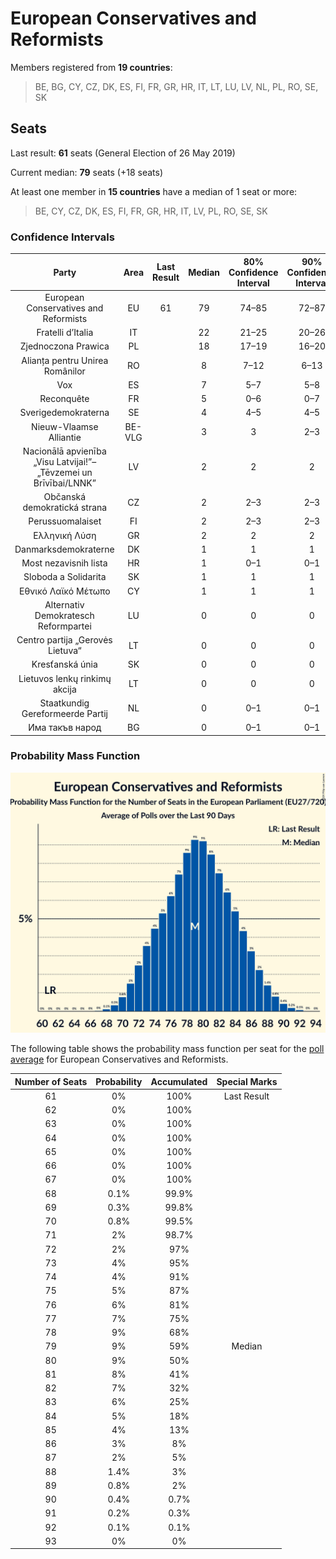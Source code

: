 # European Conservatives and Reformists

Members registered from **19 countries**:

> BE, BG, CY, CZ, DK, ES, FI, FR, GR, HR, IT, LT, LU, LV, NL, PL, RO, SE, SK

## Seats

Last result: **61** seats (General Election of 26 May 2019)

Current median: **79** seats (+18 seats)

At least one member in **15 countries** have a median of 1 seat or more:

> BE, CY, CZ, DK, ES, FI, FR, GR, HR, IT, LV, PL, RO, SE, SK

### Confidence Intervals

| Party | Area | Last Result | Median | 80% Confidence Interval | 90% Confidence Interval | 95% Confidence Interval | 99% Confidence Interval |
|:-----:|:----:|:-----------:|:------:|:-----------------------:|:-----------------------:|:-----------------------:|:-----------------------:|
| European Conservatives and Reformists | EU | 61 | 79 | 74–85 | 72–87 | 71–88 | 69–90 |
| Fratelli d’Italia | IT | | 22 | 21–25 | 20–26 | 20–26 | 19–27 |
| Zjednoczona Prawica | PL | | 18 | 17–19 | 16–20 | 16–20 | 15–20 |
| Alianța pentru Unirea Românilor | RO | | 8 | 7–12 | 6–13 | 6–13 | 6–13 |
| Vox | ES | | 7 | 5–7 | 5–8 | 5–8 | 4–8 |
| Reconquête | FR | | 5 | 0–6 | 0–7 | 0–7 | 0–8 |
| Sverigedemokraterna | SE | | 4 | 4–5 | 4–5 | 4–5 | 4–5 |
| Nieuw-Vlaamse Alliantie | BE-VLG | | 3 | 3 | 2–3 | 2–3 | 2–3 |
| Nacionālā apvienība „Visu Latvijai!”–„Tēvzemei un Brīvībai/LNNK” | LV | | 2 | 2 | 2 | 2 | 2 |
| Občanská demokratická strana | CZ | | 2 | 2–3 | 2–3 | 2–3 | 2–3 |
| Perussuomalaiset | FI | | 2 | 2–3 | 2–3 | 2–3 | 2–3 |
| Ελληνική Λύση | GR | | 2 | 2 | 2 | 1–2 | 1–3 |
| Danmarksdemokraterne | DK | | 1 | 1 | 1 | 1 | 1 |
| Most nezavisnih lista | HR | | 1 | 0–1 | 0–1 | 0–1 | 0–1 |
| Sloboda a Solidarita | SK | | 1 | 1 | 1 | 0–2 | 0–2 |
| Εθνικό Λαϊκό Μέτωπο | CY | | 1 | 1 | 1 | 1 | 1 |
| Alternativ Demokratesch Reformpartei | LU | | 0 | 0 | 0 | 0 | 0 |
| Centro partija „Gerovės Lietuva“ | LT | | 0 | 0 | 0 | 0 | 0 |
| Kresťanská únia | SK | | 0 | 0 | 0 | 0 | 0 |
| Lietuvos lenkų rinkimų akcija | LT | | 0 | 0 | 0 | 0 | 0 |
| Staatkundig Gereformeerde Partij | NL | | 0 | 0–1 | 0–1 | 0–1 | 0–1 |
| Има такъв народ | BG | | 0 | 0–1 | 0–1 | 0–1 | 0–1 |

### Probability Mass Function

![Graph with seats probability mass function not yet produced](average-2024-06-05-seats-pmf-europeanconservativesandreformists.png "Seats Probability Mass Function")

The following table shows the probability mass function per seat for the [poll average](average-2024-06-05.html) for European Conservatives and Reformists.

| Number of Seats | Probability | Accumulated | Special Marks |
|:---------------:|:-----------:|:-----------:|:-------------:|
| 61 | 0% | 100% | Last Result |
| 62 | 0% | 100% |  |
| 63 | 0% | 100% |  |
| 64 | 0% | 100% |  |
| 65 | 0% | 100% |  |
| 66 | 0% | 100% |  |
| 67 | 0% | 100% |  |
| 68 | 0.1% | 99.9% |  |
| 69 | 0.3% | 99.8% |  |
| 70 | 0.8% | 99.5% |  |
| 71 | 2% | 98.7% |  |
| 72 | 2% | 97% |  |
| 73 | 4% | 95% |  |
| 74 | 4% | 91% |  |
| 75 | 5% | 87% |  |
| 76 | 6% | 81% |  |
| 77 | 7% | 75% |  |
| 78 | 9% | 68% |  |
| 79 | 9% | 59% | Median |
| 80 | 9% | 50% |  |
| 81 | 8% | 41% |  |
| 82 | 7% | 32% |  |
| 83 | 6% | 25% |  |
| 84 | 5% | 18% |  |
| 85 | 4% | 13% |  |
| 86 | 3% | 8% |  |
| 87 | 2% | 5% |  |
| 88 | 1.4% | 3% |  |
| 89 | 0.8% | 2% |  |
| 90 | 0.4% | 0.7% |  |
| 91 | 0.2% | 0.3% |  |
| 92 | 0.1% | 0.1% |  |
| 93 | 0% | 0% |  |


